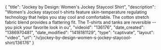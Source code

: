 {
    "title": "Jockey by Design: Women's Jockey Staycool Shirt",
    "description": "Women's Jockey staycool t-shirts feature skin-temperature regulating technology that helps you stay cool and comfortable. The cotton stretch fabric blend provides a flattering fit. The T-shirts and tanks are reversible -- you pick your favorite look in ou",
    "videoid": "136176",
    "date_created": "1386970481",
    "date_modified": "1418181129",
    "type": "captivate",
    "layout": "video",
    "url": "\/v\/jockey-by-design-women-s-jockey-staycool-shirt\/136176"
}